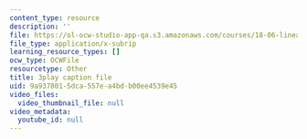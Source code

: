 ```yaml
---
content_type: resource
description: ''
file: https://ol-ocw-studio-app-qa.s3.amazonaws.com/courses/18-06-linear-algebra-spring-2010/9a9378015dca557ea4bdb00ee4539e45_2IdtqGM6KWU.vtt
file_type: application/x-subrip
learning_resource_types: []
ocw_type: OCWFile
resourcetype: Other
title: 3play caption file
uid: 9a937801-5dca-557e-a4bd-b00ee4539e45
video_files:
  video_thumbnail_file: null
video_metadata:
  youtube_id: null
---
```

